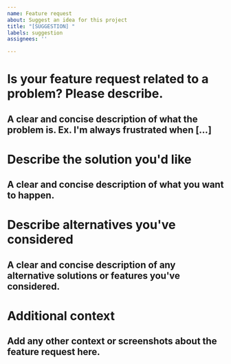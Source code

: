 ```yaml
---
name: Feature request
about: Suggest an idea for this project
title: "[SUGGESTION] "
labels: suggestion
assignees: ''

---
```


# Is your feature request related to a problem? Please describe.
## A clear and concise description of what the problem is. Ex. I'm always frustrated when [...]

# Describe the solution you'd like
## A clear and concise description of what you want to happen.

# Describe alternatives you've considered
## A clear and concise description of any alternative solutions or features you've considered.

# Additional context
## Add any other context or screenshots about the feature request here.
